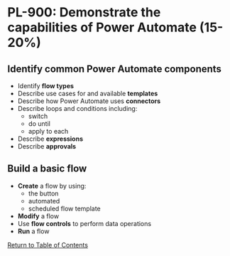 # PL-900: Demonstrate the capabilities of Power Automate (15-20%)

## Identify common Power Automate components
- Identify **flow types**
- Describe use cases for and available **templates**
- Describe how Power Automate uses **connectors**
- Describe loops and conditions including:
    - switch
    - do until
    - apply to each
- Describe **expressions**
- Describe **approvals**

## Build a basic flow
- **Create** a flow by using:
    - the button
    - automated
    - scheduled flow template
- **Modify** a flow
- Use **flow controls** to perform data operations
- **Run** a flow

[Return to Table of Contents](README.md)